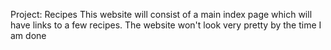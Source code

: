 Project: Recipes
This website will consist of a main index page which will have links to a few
recipes. The website won't look very pretty by the time I am done

